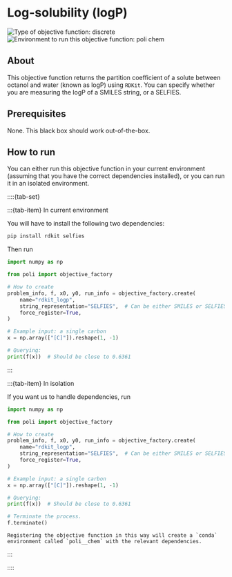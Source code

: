 # Log-solubility (logP)
![Type of objective function: discrete](https://img.shields.io/badge/Type-discrete_inputs-blue)
![Environment to run this objective function: poli chem](https://img.shields.io/badge/Environment-poli____chem-teal
)

## About

This objective function returns the partition coefficient of a solute between octanol and water (known as logP) using `RDKit`. You can specify whether you are measuring the logP of a SMILES string, or a SELFIES.

## Prerequisites

None. This black box should work out-of-the-box.

## How to run

You can either run this objective function in your current environment (assuming that you have the correct dependencies installed), or you can run it in an isolated environment.

::::{tab-set}

:::{tab-item} In current environment

You will have to install the following two dependencies:

```bash
pip install rdkit selfies
```

Then run

```python
import numpy as np

from poli import objective_factory

# How to create
problem_info, f, x0, y0, run_info = objective_factory.create(
    name="rdkit_logp",
    string_representation="SELFIES",  # Can be either SMILES or SELFIES
    force_register=True, 
)

# Example input: a single carbon
x = np.array(["[C]"]).reshape(1, -1)

# Querying:
print(f(x))  # Should be close to 0.6361
```

:::

:::{tab-item} In isolation

If you want us to handle dependencies, run

```python
import numpy as np

from poli import objective_factory

# How to create
problem_info, f, x0, y0, run_info = objective_factory.create(
    name="rdkit_logp",
    string_representation="SELFIES",  # Can be either SMILES or SELFIES
    force_register=True, 
)

# Example input: a single carbon
x = np.array(["[C]"]).reshape(1, -1)

# Querying:
print(f(x))  # Should be close to 0.6361

# Terminate the process.
f.terminate()
```

```{warning}
Registering the objective function in this way will create a `conda` environment called `poli__chem` with the relevant dependencies.
```

:::

::::
